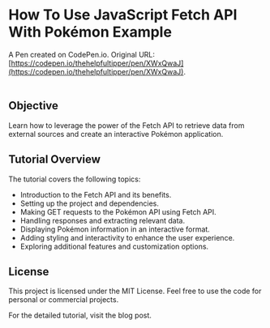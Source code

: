 # How To Use JavaScript Fetch API <br> With Pokémon Example

A Pen created on CodePen.io. Original URL: [https://codepen.io/thehelpfultipper/pen/XWxQwaJ](https://codepen.io/thehelpfultipper/pen/XWxQwaJ).
<br/></br>
## Objective
Learn how to leverage the power of the Fetch API to retrieve data from external sources and create an interactive Pokémon application.

## Tutorial Overview
The tutorial covers the following topics:

- Introduction to the Fetch API and its benefits.
- Setting up the project and dependencies.
- Making GET requests to the Pokémon API using Fetch API.
- Handling responses and extracting relevant data.
- Displaying Pokémon information in an interactive format.
- Adding styling and interactivity to enhance the user experience.
- Exploring additional features and customization options.

## License
This project is licensed under the MIT License. Feel free to use the code for personal or commercial projects.

For the detailed tutorial, visit the blog post.

